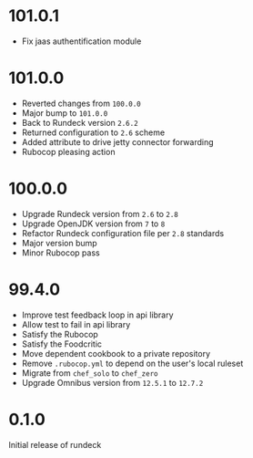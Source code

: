 # 101.0.1

- Fix jaas authentification module

# 101.0.0

- Reverted changes from `100.0.0`
- Major bump to `101.0.0`
- Back to Rundeck version `2.6.2`
- Returned configuration to `2.6` scheme
- Added attribute to drive jetty connector forwarding
- Rubocop pleasing action

# 100.0.0

- Upgrade Rundeck version from `2.6` to `2.8`
- Upgrade OpenJDK version from `7` to `8`
- Refactor Rundeck configuration file per `2.8` standards
- Major version bump
- Minor Rubocop pass

# 99.4.0

- Improve test feedback loop in api library
- Allow test to fail in api library
- Satisfy the Rubocop
- Satisfy the Foodcritic
- Move dependent cookbook to a private repository
- Remove `.rubocop.yml` to depend on the user's local ruleset
- Migrate from `chef_solo` to `chef_zero`
- Upgrade Omnibus version from `12.5.1` to `12.7.2`

# 0.1.0

Initial release of rundeck